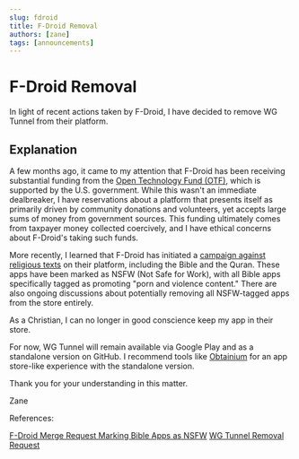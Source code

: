 ```yaml
---
slug: fdroid
title: F-Droid Removal
authors: [zane]
tags: [announcements]
---
```


# F-Droid Removal

In light of recent actions taken by F-Droid, I have decided to remove WG Tunnel from their platform.

## Explanation

A few months ago, it came to my attention that F-Droid has been receiving substantial funding from the [Open Technology Fund (OTF)](https://www.opentech.fund/), which is supported by the U.S. government. While this wasn't an immediate dealbreaker, I have reservations about a platform that presents itself as primarily driven by community donations and volunteers, yet accepts large sums of money from government sources. This funding ultimately comes from taxpayer money collected coercively, and I have ethical concerns about F-Droid's taking such funds.

More recently, I learned that F-Droid has initiated a [campaign against religious texts](https://x.com/LundukeJournal/status/1979929701423477156) on their platform, including the Bible and the Quran. These apps have been marked as NSFW (Not Safe for Work), with all Bible apps specifically tagged as promoting "porn and violence content." There are also ongoing discussions about potentially removing all NSFW-tagged apps from the store entirely.

As a Christian, I can no longer in good conscience keep my app in their store.

For now, WG Tunnel will remain available via Google Play and as a standalone version on GitHub. I recommend tools like [Obtainium](https://obtainium.imranr.dev/) for an app store-like experience with the standalone version.

Thank you for your understanding in this matter.

Zane

References:

[F-Droid Merge Request Marking Bible Apps as NSFW](https://gitlab.com/fdroid/fdroiddata/-/merge_requests/27861)
[WG Tunnel Removal Request](https://gitlab.com/fdroid/fdroiddata/-/issues/3665)